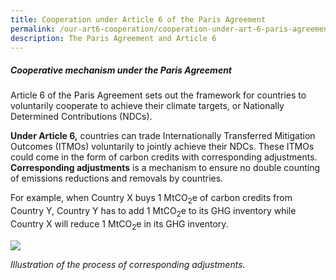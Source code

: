 ```yaml
---
title: Cooperation under Article 6 of the Paris Agreement
permalink: /our-art6-cooperation/cooperation-under-art-6-paris-agreement/
description: The Paris Agreement and Article 6
---
```

##### Cooperative mechanism under the Paris Agreement

Article 6 of the Paris Agreement sets out the framework for countries to voluntarily cooperate to achieve their climate targets, or Nationally Determined Contributions (NDCs).

**Under Article 6,** countries can trade Internationally Transferred Mitigation Outcomes (ITMOs) voluntarily to jointly achieve their NDCs. These ITMOs could come in the form of carbon credits with corresponding adjustments. **Corresponding adjustments** is a mechanism to ensure no double counting of emissions reductions and removals by countries.

For example, when Country X buys 1 MtCO<sub>2</sub>e of carbon credits from Country Y, Country Y has to add 1 MtCO<sub>2</sub>e to its GHG inventory while Country X will reduce 1 MtCO<sub>2</sub>e in its GHG inventory.


<img src="https://file.go.gov.sg/corrsadj.gif">

*Illustration of the process of corresponding adjustments.*